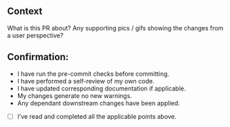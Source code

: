 ## Context

What is this PR about?
Any supporting pics / gifs showing the changes from a user perspective?

## Confirmation:

-  I have run the pre-commit checks before committing.
-  I have performed a self-review of my own code.
-  I have updated corresponding documentation if applicable.
-  My changes generate no new warnings.
-  Any dependant downstream changes have been applied.

- [ ] I've read and completed all the applicable points above.
